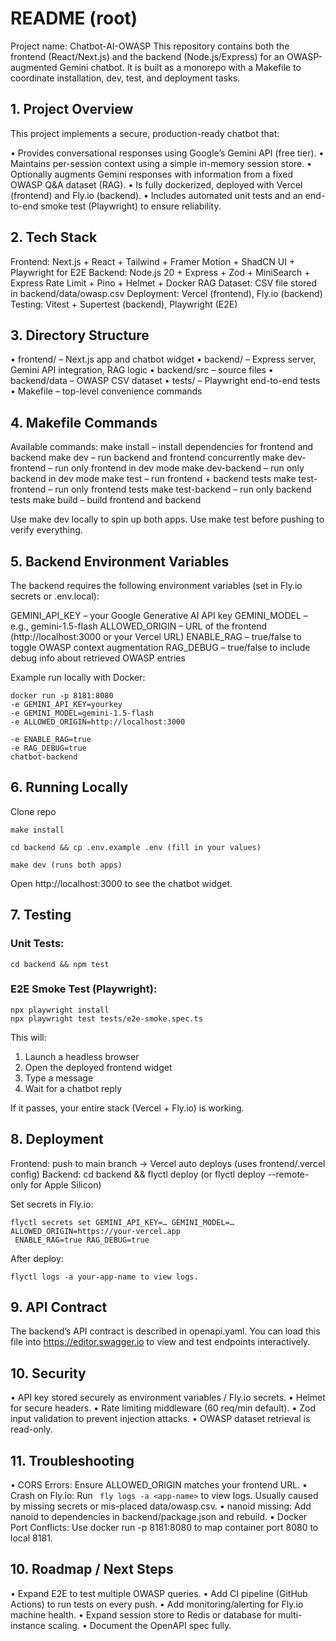 # README (root)

Project name: Chatbot-AI-OWASP
This repository contains both the frontend (React/Next.js) and the backend (Node.js/Express) for an OWASP-augmented Gemini chatbot.
It is built as a monorepo with a Makefile to coordinate installation, dev, test, and deployment tasks.

## 1. Project Overview

This project implements a secure, production-ready chatbot that:

• Provides conversational responses using Google’s Gemini API (free tier).
• Maintains per-session context using a simple in-memory session store.
• Optionally augments Gemini responses with information from a fixed OWASP Q&A dataset (RAG).
• Is fully dockerized, deployed with Vercel (frontend) and Fly.io (backend).
• Includes automated unit tests and an end-to-end smoke test (Playwright) to ensure reliability.

## 2. Tech Stack

Frontend: Next.js + React + Tailwind + Framer Motion + ShadCN UI + Playwright for E2E
Backend: Node.js 20 + Express + Zod + MiniSearch + Express Rate Limit + Pino + Helmet + Docker
RAG Dataset: CSV file stored in backend/data/owasp.csv
Deployment: Vercel (frontend), Fly.io (backend)
Testing: Vitest + Supertest (backend), Playwright (E2E)

## 3. Directory Structure

• frontend/ – Next.js app and chatbot widget
• backend/ – Express server, Gemini API integration, RAG logic
• backend/src – source files
• backend/data – OWASP CSV dataset
• tests/ – Playwright end-to-end tests
• Makefile – top-level convenience commands

## 4. Makefile Commands

Available commands:
make install – install dependencies for frontend and backend
make dev – run backend and frontend concurrently
make dev-frontend – run only frontend in dev mode
make dev-backend – run only backend in dev mode
make test – run frontend + backend tests
make test-frontend – run only frontend tests
make test-backend – run only backend tests
make build – build frontend and backend

Use make dev locally to spin up both apps. Use make test before pushing to verify everything.

## 5. Backend Environment Variables

The backend requires the following environment variables (set in Fly.io secrets or .env.local):

GEMINI_API_KEY – your Google Generative AI API key
GEMINI_MODEL – e.g., gemini-1.5-flash
ALLOWED_ORIGIN – URL of the frontend (http://localhost:3000
 or your Vercel URL)
ENABLE_RAG – true/false to toggle OWASP context augmentation
RAG_DEBUG – true/false to include debug info about retrieved OWASP entries

Example run locally with Docker:
```
docker run -p 8181:8080
-e GEMINI_API_KEY=yourkey
-e GEMINI_MODEL=gemini-1.5-flash
-e ALLOWED_ORIGIN=http://localhost:3000

-e ENABLE_RAG=true
-e RAG_DEBUG=true
chatbot-backend
```
## 6. Running Locally

Clone repo
```
make install

cd backend && cp .env.example .env (fill in your values)

make dev (runs both apps)
```
Open http://localhost:3000
 to see the chatbot widget.

## 7. Testing

### Unit Tests:
```
cd backend && npm test
```
### E2E Smoke Test (Playwright):
```
npx playwright install
npx playwright test tests/e2e-smoke.spec.ts
```
This will:
1. Launch a headless browser
2. Open the deployed frontend widget
3. Type a message
4. Wait for a chatbot reply

If it passes, your entire stack (Vercel + Fly.io) is working.

## 8. Deployment

Frontend: push to main branch → Vercel auto deploys (uses frontend/.vercel config)
Backend: cd backend && flyctl deploy (or flyctl deploy --remote-only for Apple Silicon)

Set secrets in Fly.io:
```
flyctl secrets set GEMINI_API_KEY=… GEMINI_MODEL=… ALLOWED_ORIGIN=https://your-vercel.app
 ENABLE_RAG=true RAG_DEBUG=true
```
After deploy:
```
flyctl logs -a your-app-name to view logs.
```
## 9. API Contract

The backend’s API contract is described in openapi.yaml. You can load this file into https://editor.swagger.io
 to view and test endpoints interactively.

## 10. Security

• API key stored securely as environment variables / Fly.io secrets.
• Helmet for secure headers.
• Rate limiting middleware (60 req/min default).
• Zod input validation to prevent injection attacks.
• OWASP dataset retrieval is read-only.

## 11. Troubleshooting

• CORS Errors: Ensure ALLOWED_ORIGIN matches your frontend URL.
• Crash on Fly.io: Run ``` fly logs -a <app-name>``` to view logs. Usually caused by missing secrets or mis-placed data/owasp.csv.
• nanoid missing: Add nanoid to dependencies in backend/package.json and rebuild.
• Docker Port Conflicts: Use docker run -p 8181:8080 to map container port 8080 to local 8181.

## 10. Roadmap / Next Steps

• Expand E2E to test multiple OWASP queries.
• Add CI pipeline (GitHub Actions) to run tests on every push.
• Add monitoring/alerting for Fly.io machine health.
• Expand session store to Redis or database for multi-instance scaling.
• Document the OpenAPI spec fully.
